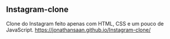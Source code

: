 ## Instagram-clone
Clone do Instagram feito apenas com HTML, CSS e um pouco de JavaScript.
https://jonathansaan.github.io/Instagram-clone/
